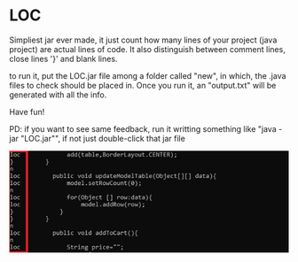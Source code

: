 # LOC
Simpliest jar ever made, it just count how many lines of your project (java project) are actual lines of code.
It also distinguish between comment lines, close lines '}' and blank lines.

to run it, put the LOC.jar file among a folder called "new", in which, the .java files to check
should be placed in. Once you run it, an "output.txt" will be generated with all the info.

Have fun!

PD: if you want to see same feedback, run it writting something like "java -jar "LOC.jar"", if not
just double-click that jar file

<img src="screenshot.jpg"/>


